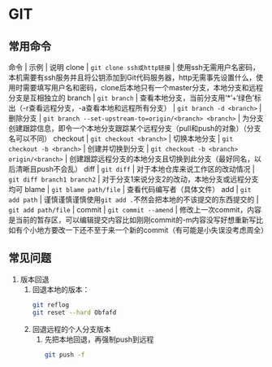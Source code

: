# GIT

## 常用命令

命令 | 示例 | 说明
clone | `git clone ssh或http链接` | 使用ssh无需用户名密码，本机需要有ssh服务并且将公钥添加到Git代码服务器，http无需事先设置什么，使用时需要填写用户名和密码，clone后本地只有一个master分支，本地分支和远程分支是互相独立的
branch | `git branch` | 查看本地分支，当前分支用‘*’+‘绿色’标出（-r查看远程分支，-a查看本地和远程所有分支）
 | `git branch -d <branch>` | 删除分支
 | `git branch --set-upstream-to=origin/<branch> <branch>` | 为分支创建跟踪信息，即令一个本地分支跟踪某个远程分支（pull和push的对象）（分支名可以不同）
checkout | `git checkout <branch>` | 切换本地分支
 | `git checkout -b <branch>` | 创建并切换到分支
 | `git checkout -b <branch> origin/<branch>` | 创建跟踪远程分支的本地分支且切换到此分支（最好同名，以后清晰且push不会乱）
diff | `git diff` | 对于本地仓库来说工作区的改动情况
 | `git diff branch1 branch2` | 对于分支1来说分支2的改动，本地分支或远程分支均可
blame | `git blame path/file` | 查看代码编写者（具体文件）
add | `git add path` | 谨慎谨慎谨慎使用`git add .`不然会把本地的不该提交的东西提交的
 | `git add path/file` | 
commit | `git commit --amend` | 修改上一次commit，内容是当前的暂存区，可以编辑提交内容比如刚刚commit的-m内容没写好想重新写比如有个小地方要改一下还不至于来一个新的commit（有可能是小失误没考虑周全）

## 常见问题

1. 版本回退
   1. 回退本地的版本：
        ```sh
        git reflog
        git reset --hard Obfafd
        ```
   2. 回退远程的个人分支版本
      1. 先把本地回退，再强制push到远程
            ```sh
            git push -f
            ```